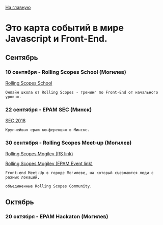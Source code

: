 <a href="https://github.com/js-machine/dashboard/blob/master/README.md">На главную</a>

# Это карта событий в мире Javascript и Front-End.


## Сентябрь


### 10 сентября - Rolling Scopes School (Могилев)

<a href="https://school.rollingscopes.com/">Rolling Scopes School</a>

```
Онлайн школа от Rolling Scopes - тренинг по Front-End от начального уровня.
```

### 22 сентября - EPAM SEC (Минск)

<a href="https://events.epam.com/events/sec-2018/">SEC 2018</a>

```
Крупнейшая epam конференция в Минске.
```

### 30 сентября - Rolling Scopes Meet-up (Могилев)

<a href="https://mogilev.rollingscopes.com/">Rolling Scopes Mogilev (RS link)</a>

<a href="https://events.epam.com/events/the-rolling-scopes-50-mogilev/">Rolling Scopes Mogilev (EPAM Event link)</a>

```
Front-end Meet-Up в городе Могилеве, на который съезжаются люди с разных локаций,

объединенные Rolling Scopes Community. 
```
## Октябрь

### 20 октября - EPAM Hackaton (Могилев)

